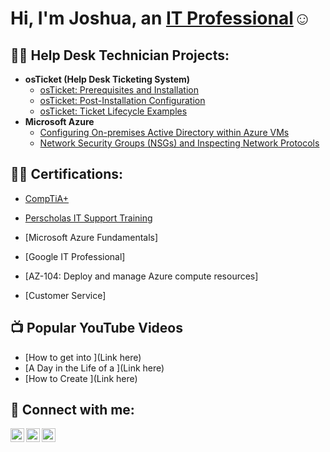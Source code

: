 <h1>Hi, I'm Joshua, an <a href="https://linkedin.com/in/Joshuacheco">IT Professional</a>☺</h1>

<h2>👨‍💻 Help Desk Technician Projects:</h2>


- <b>osTicket (Help Desk Ticketing System)</b>
  - [osTicket: Prerequisites and Installation](https://github.com/JOSUELCHECO/osticket-prereqs)
  - [osTicket: Post-Installation Configuration](https://github.com/JOSUELCHECO/post-install-config)
  - [osTicket: Ticket Lifecycle Examples](https://github.com/JOSUELCHECO/ticket-lifecycle)
- <b>Microsoft Azure</b>
  - [Configuring On-premises Active Directory within Azure VMs](https://github.com/josuelcheco/configure-ad)
  - [Network Security Groups (NSGs) and Inspecting Network Protocols](https://github.com/josuelcheco/azure-network-protocols)

 <h2>👨‍💻 Certifications:</h2>

 - [CompTiA+](https://www.credly.com/badges/ab10f676-950e-474e-836b-221ccd56acaf/public_url)

 - [Perscholas IT Support Training](https://imgur.com/a/044V3Ec)

 - [Microsoft Azure Fundamentals]

- [Google IT Professional]

 - [AZ-104: Deploy and manage Azure compute resources]

 - [Customer Service]
  

<h2>📺 Popular YouTube Videos</h2>

- [How to get into ](Link here)
- [A Day in the Life of a ](Link here)
- [How to Create ](Link here)

<h2> 🤳 Connect with me:</h2>

[<img align="left" alt="JosuelCheco | YouTube" width="22px" src="https://cdn.jsdelivr.net/npm/simple-icons@v3/icons/youtube.svg" />][youtube]
[<img align="left" alt="JosuelCheco | Twitter" width="22px" src="https://cdn.jsdelivr.net/npm/simple-icons@v3/icons/twitter.svg" />][twitter]
[<img align="left" alt="JosuelCheco | LinkedIn" width="22px" src="https://cdn.jsdelivr.net/npm/simple-icons@v3/icons/linkedin.svg" />][linkedin]

[twitter]: https://twitter.com/linkhere
[youtube]: https://www.youtube.com/c/linkhere
[linkedin]: https://linkedin.com/in/joshuacheco

<!--
**joshmadakor1/joshmadakor1** is a ✨ _special_ ✨ repository because its `README.md` (this file) appears on your GitHub profile.

Here are some ideas to get you started:

- 🔭 I’m currently working on ...
- 🌱 I’m currently learning ...
- 👯 I’m looking to collaborate on ...
- 🤔 I’m looking for help with ...
- 💬 Ask me about ...
- 📫 How to reach me: ...
- 😄 Pronouns: ...
- ⚡ Fun fact: ...
-->
 
